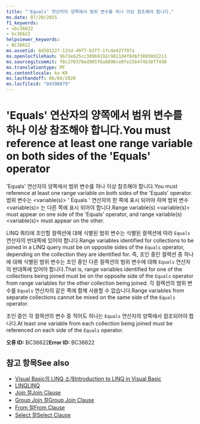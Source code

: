 ```yaml
---
title: "'Equals' 연산자의 양쪽에서 범위 변수를 하나 이상 참조해야 합니다."
ms.date: 07/20/2015
f1_keywords:
- vbc36622
- bc36622
helpviewer_keywords:
- BC36622
ms.assetid: 8d301227-131d-4977-b3ff-1fc4e427f8fa
ms.openlocfilehash: 9b73e625cc389b9192c9811d4f8d6f38850d2211
ms.sourcegitcommit: f8c270376ed905f6a8896ce0fe25b4f4b38ff498
ms.translationtype: MT
ms.contentlocale: ko-KR
ms.lasthandoff: 06/04/2020
ms.locfileid: "84398879"
---
```

# <a name="you-must-reference-at-least-one-range-variable-on-both-sides-of-the-equals-operator"></a><span data-ttu-id="28f77-102">'Equals' 연산자의 양쪽에서 범위 변수를 하나 이상 참조해야 합니다.</span><span class="sxs-lookup"><span data-stu-id="28f77-102">You must reference at least one range variable on both sides of the 'Equals' operator</span></span>
<span data-ttu-id="28f77-103">'Equals' 연산자의 양쪽에서 범위 변수를 하나 이상 참조해야 합니다.</span><span class="sxs-lookup"><span data-stu-id="28f77-103">You must reference at least one range variable on both sides of the 'Equals' operator.</span></span> <span data-ttu-id="28f77-104">범위 변수는 \<variable(s)> ' Equals ' 연산자의 한 쪽에 표시 되어야 하며 범위 변수 \<variable(s)> 는 다른 쪽에 표시 되어야 합니다.</span><span class="sxs-lookup"><span data-stu-id="28f77-104">Range variable(s) \<variable(s)> must appear on one side of the 'Equals' operator, and range variable(s) \<variable(s)> must appear on the other.</span></span>  
  
 <span data-ttu-id="28f77-105">LINQ 쿼리에 조인할 컬렉션에 대해 식별된 범위 변수는 식별된 컬렉션에 따라 `Equals` 연산자의 반대쪽에 있어야 합니다.</span><span class="sxs-lookup"><span data-stu-id="28f77-105">Range variables identified for collections to be joined in a LINQ query must be on opposite sides of the `Equals` operator, depending on the collection they are identified for.</span></span> <span data-ttu-id="28f77-106">즉, 조인 중인 컬렉션 중 하나에 대해 식별된 범위 변수는 조인 중인 다른 컬렉션의 범위 변수에 대해 `Equals` 연산자의 반대쪽에 있어야 합니다.</span><span class="sxs-lookup"><span data-stu-id="28f77-106">That is, range variables identified for one of the collections being joined must be on the opposite side of the `Equals` operator from range variables for the other collection being joined.</span></span> <span data-ttu-id="28f77-107">각 컬렉션의 범위 변수를 `Equals` 연산자의 같은 쪽에 함께 사용할 수 없습니다.</span><span class="sxs-lookup"><span data-stu-id="28f77-107">Range variables from separate collections cannot be mixed on the same side of the `Equals` operator.</span></span>  
  
 <span data-ttu-id="28f77-108">조인 중인 각 컬렉션의 변수 중 적어도 하나는 `Equals` 연산자의 양쪽에서 참조되어야 합니다.</span><span class="sxs-lookup"><span data-stu-id="28f77-108">At least one variable from each collection being joined must be referenced on each side of the `Equals` operator.</span></span>  
  
 <span data-ttu-id="28f77-109">**오류 ID:** BC36622</span><span class="sxs-lookup"><span data-stu-id="28f77-109">**Error ID:** BC36622</span></span>  
  
## <a name="see-also"></a><span data-ttu-id="28f77-110">참고 항목</span><span class="sxs-lookup"><span data-stu-id="28f77-110">See also</span></span>

- [<span data-ttu-id="28f77-111">Visual Basic의 LINQ 소개</span><span class="sxs-lookup"><span data-stu-id="28f77-111">Introduction to LINQ in Visual Basic</span></span>](../programming-guide/language-features/linq/introduction-to-linq.md)
- [<span data-ttu-id="28f77-112">LINQ</span><span class="sxs-lookup"><span data-stu-id="28f77-112">LINQ</span></span>](../programming-guide/language-features/linq/index.md)
- [<span data-ttu-id="28f77-113">Join 절</span><span class="sxs-lookup"><span data-stu-id="28f77-113">Join Clause</span></span>](../language-reference/queries/join-clause.md)
- [<span data-ttu-id="28f77-114">Group Join 절</span><span class="sxs-lookup"><span data-stu-id="28f77-114">Group Join Clause</span></span>](../language-reference/queries/group-join-clause.md)
- [<span data-ttu-id="28f77-115">From 절</span><span class="sxs-lookup"><span data-stu-id="28f77-115">From Clause</span></span>](../language-reference/queries/from-clause.md)
- [<span data-ttu-id="28f77-116">Select 절</span><span class="sxs-lookup"><span data-stu-id="28f77-116">Select Clause</span></span>](../language-reference/queries/select-clause.md)
